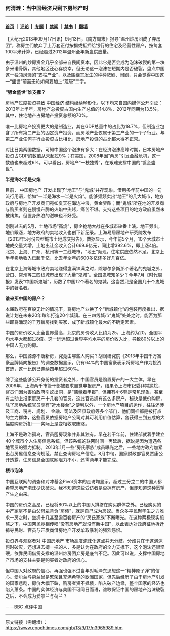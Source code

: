 ### 何清涟：当中国经济只剩下房地产时

---

#### [首页](../../../..?n3965989) &nbsp;|&nbsp; [评论](../../../../../epoch-comment?n3965989) &nbsp;|&nbsp; [专题](../../../../../epoch-special?n3965989) &nbsp;|&nbsp; [禁闻](../../../../../epoch-news?n3965989) &nbsp;|&nbsp; [禁书](../../../../../books?n3965989) &nbsp;|&nbsp; [翻墙](https://github.com/gfw-breaker/nogfw/blob/master/README.md?n3965989)


<div class="post_content" id="artbody" itemprop="articleBody">
 <!-- article content begin -->
 <p>
  【大纪元2013年09月17日讯】9月13日，《南方周末》报导“温州炒房团成了弃房团”，称房主们放弃了上万套正付按揭或抵押给银行的住宅及经营性房产，按每套100平米计算，已经超过2012年温州全年新盘供应量。
 </p>
 <p>
  由于温州的炒房资金几乎全部来自民间资本，因此它是否会成为泡沫破裂的第一块多米诺骨牌，其他地区还心存侥幸。但无论这一泡沫在短期内是否破裂，盘点中国这一独领风骚的“支柱产业”，以及围绕其发生的种种悲剧、闹剧，只会觉得中国这一“盛世”前面无论如何要加上“荒唐”二字。
 </p>
 <p>
  <b>
   “镀金盛世”谁支撑？
  </b>
 </p>
 <p>
  房地产过度投资导致
  <ok href="https://www.epochtimes.com/gb/tag/%E4%B8%AD%E5%9B%BD%E7%BB%8F%E6%B5%8E.html">
   中国经济
  </ok>
  结构继续畸形化。以下均来自国内媒体公开引证：2013年上半年，房地产总投资占国内生产总值的14.8%，2012年同期为13.5%。其中，住宅地产占房地产投资总额的70%。
 </p>
 <p>
  唯一比房地产投资更大的是制造业，其在GDP总量中的占比为18.7%，但制造业包含了所有第二产业的固定资产投资，而房地产业仅属于第三产业的一个子行业。与第二产业任何子行业投资占比相比，房地产投资的占比都大得不正常。
 </p>
 <p>
  对比日美两国数据，可知中国这个泡沫有多大：在经济泡沫高峰时期，日本房地产投资占GDP的数值从未超过9%；在美国，2008年因“两房”引发金融危机，这一数值也未超过6%。可以看出，房地产“一枝独秀”，在艰难支撑中国的“镀金盛世”。
 </p>
 <p>
  <b>
   半是海水半是火焰
  </b>
 </p>
 <p>
  目前，
  <ok href="https://www.epochtimes.com/gb/tag/%E4%B8%AD%E5%9B%BD%E6%88%BF%E5%9C%B0%E4%BA%A7.html">
   中国房地产
  </ok>
  开发出现了“地王”与“鬼城”并存现象。借用多年前中国的一句流行用语，恰如“一半是海水一半是火焰”。能够频频卖出“地王”的几大城市，地方政府与房地产开发商们宛如夏天在海边冲浪，黄金梦酣；而“鬼城”所在地的开发商与购买者则在慢慢升腾的火焰中灸烤，痛苦不堪。支持这些项目的地方政府虽然未被烤焦，但置身热浪的滋味也不好受。
 </p>
 <p>
  刚刚过去的5月，土地市场“高烧”，房企抢地大战在多城市轮番上演。地王频出，地价跟涨，地方政府的卖地收入也创下新纪录。上海易居房地产研究院发布《2013年5月份典型城市土地成交报告》，数据显示，今年前5个月，10个大城市土地成交量大增，土地出让金收入合计669.9亿元，同比增392.6%，即上涨4倍。北京、上海、广州、杭州等一二线城市，“地王”频现，住宅供应依然不足。北京上半年卖地收入已超千亿，比去年全年的600多亿还多好几百亿。
 </p>
 <p>
  在北京上海等城市政府卖地赚得盘满钵满之时，除鄂尔多斯那个著名的鬼城之外，营口、常州等三四线城市出现了大量“鬼城”。全国鬼城知多少？今年7月《时代周报》发表“中国新鬼城”，历数了中国12个著名的鬼城，这当然只是全国几十个鬼城中的著名者。
 </p>
 <p>
  <b>
   谁来买中国的房产？
  </b>
 </p>
 <p>
  本届政府在百般无计的情况下，将房地产业换了个“新城镇化”的包装再度推出，据说计划在未来20年每年打造20个城镇。在三四线城市“鬼城”处处之时，能否为那些即将涌现的千万新房找到买家，成了新城镇化最大的不确定因素。
 </p>
 <p>
  中国的房价收入比全世界最高，北京的房价收入比约为25，上海约为20，全国平均水平大都超过8倍。这一远远超过世界平均水平的房价收入比，导致80%以上的中国人无力购房。
 </p>
 <p>
  那么，中国源源不断新房，究竟由哪些人购买？胡润研究院《2013年中国千万富豪品牌倾向报告》的调查数据显示，仍有64%的中国富豪表示将房地产作为投资首选，这一比例已连续四年超过60%。
 </p>
 <p>
  除了这些能够公开身份的投资者之外，中国官员是购置房产的一大主体。早在2009年，上海两千市管干部被要求自觉申报房产。结果令上海市纪委非常尴尬，官员们因为害怕政府引蛇出洞，是“惦量着申报”，但拥有4-6套是常见现象，甚至有主动上报家庭房产十几套的官员。这此官员拥有这么多房产，秘诀是低价购房，除了房地系统官员享有“近水楼台”之便利以外，一个房地产项目的运作，往往还涉及工商、税务、规划、 金融、司法及区县政府等多个部门，他们同样都是被打点的主力群体，这些官员依据房地产公司对其可利用价值估算，各获得三到五成的大幅度购房折扣——实际上是变相收取贿赂。
 </p>
 <p>
  上海不是政治孤岛，官员囤房现象并非其独有。早在若干年前，住建部就着手建立40个城市个人住房信息系统，但该系统的联网时间一再延后，据说是因为遭遇各地官员的强力抵制。2013年1月一些“房氏家族”成员曝光之后，一些地方政府加紧出台房屋信息查询规范，禁止查询房地产信息。8月中旬，国家财政部官员贾康公开透露，住房信息全国联网阻力不小，还需两年才能完成。
 </p>
 <p>
  <b>
   楼市泡沫
  </b>
 </p>
 <p>
  中国互联网的调查和对冲基金Pivot资本的走访均显示，超过三分之二的中国人都希望房地产泡沫尽快破灭。我不知道这些受访者是否拥有房产，但却知道这种愿望产生之由来。
 </p>
 <p>
  中国的房价之高昂，已经将80%以上的中国人排挤在购买群体之外。已经购买的中产家庭不是由父母辈背负“房债”，就是自己成为房奴。当众多平民聚毕生之力难求一房之时，坐拥十几甚至逾百套房产的“房氏家族”不断曝光。在这种两极现实煎熬之下，中国网民竟相传唱“没有房地产就没有新中国”，以此表达对政府征地拆迁掠夺民财、官员与开发商借房地产开发牟取暴利的强烈怨恨。
 </p>
 <p>
  投资界与观察者对
  <ok href="https://www.epochtimes.com/gb/tag/%E4%B8%AD%E5%9B%BD%E6%88%BF%E5%9C%B0%E4%BA%A7.html">
   中国房地产
  </ok>
  市场高度泡沫化这点并无分歧，分歧只在于这泡沫何时破灭，还想进去搏一把的人，多是认为在政府的全力支撑下，这个泡沫还很坚硬，依靠民间借贷支撑的温州炒房团弃房是底气不足。因此可以说，支撑中国房地产市场的支柱主要是购买者对政府的信心。
 </p>
 <p>
  但中国人对政府的信心，再强也强不过当年对毛泽东思想这一“精神原子弹”的信心。爱尔兰与荷兰曾是繁荣且充满希望的欧洲国家，但先后经历了由于房地产引发的国家悲剧，房价大幅下跌，购房者资不抵债，陷入破产边缘，整个国家的经济也陷入萧条。中国的实体经济与美国不可同日而语，谁敢保证中国的房地产泡沫破裂之后，不会成为爱尔兰与荷兰？
 </p>
 <p>
  <p>
   －－BBC 点评中国
  </p>
  <!-- article content end -->
  <div id="below_article_ad">
  </div>
 </p>
</div>


---

原文链接（需翻墙）：https://www.epochtimes.com/gb/13/9/17/n3965989.htm